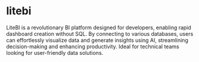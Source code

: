 # litebi
LiteBI is a revolutionary BI platform designed for developers, enabling rapid dashboard creation without SQL. By connecting to various databases, users can effortlessly visualize data and generate insights using AI, streamlining decision-making and enhancing productivity. Ideal for technical teams looking for user-friendly data solutions.
